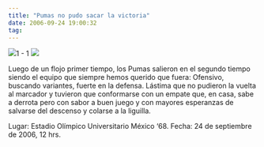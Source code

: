 ```yaml
---
title: "Pumas no pudo sacar la victoria"
date: 2006-09-24 19:00:32
tag: 
---
```

<img src="http://www.mediotiempo.com/images/pi/equipos/nuevos/1.gif"/>1 - 1&#160;<img src="http://www.mediotiempo.com/images/pi/equipos/nuevos/10.gif"/><p align="left">Luego de un flojo primer tiempo, los Pumas salieron en el segundo tiempo siendo el equipo que siempre hemos querido que fuera: Ofensivo, buscando variantes, fuerte en la defensa. Lástima que no pudieron la vuelta al marcador y tuvieron que conformarse con un empate que, en casa, sabe a derrota pero con sabor a buen juego y con mayores esperanzas de salvarse del descenso y colarse a la liguilla.</p>
<p align="left">Lugar: Estadio Olímpico Universitario México &#8216;68. Fecha: 24 de septiembre de 2006, 12 hrs. </p>
